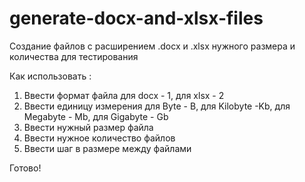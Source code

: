 # generate-docx-and-xlsx-files
Создание файлов с расширением .docx и .xlsx нужного размера и количества для тестирования

Как использовать :

1. Ввести формат файла для docx - 1, для xlsx - 2 
2. Ввести единицу измерения для Byte - B, для Kilobyte -Kb, для Megabyte - Mb, для Gigabyte - Gb
3. Ввести нужный размер файла
4. Ввести нужное количество файлов
5. Ввести шаг в размере между файлами

Готово!
